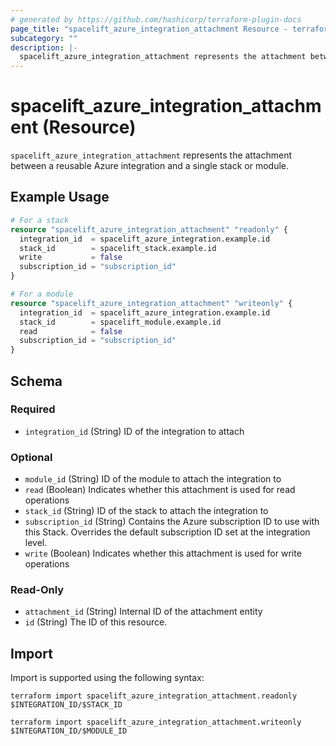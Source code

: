 ```yaml
---
# generated by https://github.com/hashicorp/terraform-plugin-docs
page_title: "spacelift_azure_integration_attachment Resource - terraform-provider-spacelift"
subcategory: ""
description: |-
  spacelift_azure_integration_attachment represents the attachment between a reusable Azure integration and a single stack or module.
---
```


# spacelift_azure_integration_attachment (Resource)

`spacelift_azure_integration_attachment` represents the attachment between a reusable Azure integration and a single stack or module.

## Example Usage

```terraform
# For a stack
resource "spacelift_azure_integration_attachment" "readonly" {
  integration_id  = spacelift_azure_integration.example.id
  stack_id        = spacelift_stack.example.id
  write           = false
  subscription_id = "subscription_id"
}

# For a module
resource "spacelift_azure_integration_attachment" "writeonly" {
  integration_id  = spacelift_azure_integration.example.id
  stack_id        = spacelift_module.example.id
  read            = false
  subscription_id = "subscription_id"
}
```

<!-- schema generated by tfplugindocs -->
## Schema

### Required

- `integration_id` (String) ID of the integration to attach

### Optional

- `module_id` (String) ID of the module to attach the integration to
- `read` (Boolean) Indicates whether this attachment is used for read operations
- `stack_id` (String) ID of the stack to attach the integration to
- `subscription_id` (String) Contains the Azure subscription ID to use with this Stack.  Overrides the default subscription ID set at the integration level.
- `write` (Boolean) Indicates whether this attachment is used for write operations

### Read-Only

- `attachment_id` (String) Internal ID of the attachment entity
- `id` (String) The ID of this resource.

## Import

Import is supported using the following syntax:

```shell
terraform import spacelift_azure_integration_attachment.readonly $INTEGRATION_ID/$STACK_ID

terraform import spacelift_azure_integration_attachment.writeonly $INTEGRATION_ID/$MODULE_ID
```
